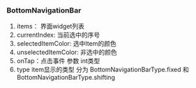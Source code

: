 ### BottomNavigationBar
1. items： 界面widget列表
2. currentIndex: 当前选中的序号
3. selectedItemColor: 选中Item的颜色
4. unselectedItemColor: 非选中的颜色
5. onTap：点击事件 参数 int类型
6. type item显示的类型 分为 BottomNavigationBarType.fixed 和 BottomNavigationBarType.shifting